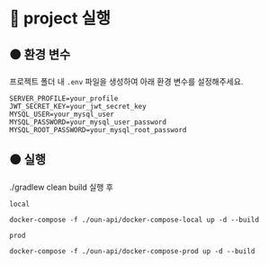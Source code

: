 # 🔴 project 실행

## 🟠 환경 변수

프로젝트 폴더 내 `.env` 파일을 생성하여 아래 환경 변수를 설정해주세요.

```
SERVER_PROFILE=your_profile
JWT_SECRET_KEY=your_jwt_secret_key
MYSQL_USER=your_mysql_user
MYSQL_PASSWORD=your_mysql_user_password
MYSQL_ROOT_PASSWORD=your_mysql_root_password
```

## 🟠 실행
./gradlew clean build 실행 후

`local`
```
docker-compose -f ./oun-api/docker-compose-local up -d --build
```

`prod`
```
docker-compose -f ./oun-api/docker-compose-prod up -d --build
```